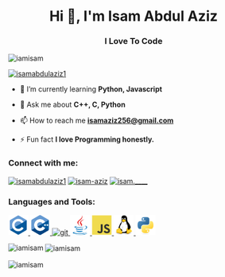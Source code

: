 <h1 align="center">Hi 👋, I'm Isam Abdul Aziz</h1>
<h3 align="center">I Love To Code</h3>

<p align="left"> <img src="https://komarev.com/ghpvc/?username=iamisam&label=Profile%20views&color=0e75b6&style=flat" alt="iamisam" /> </p>

<p align="left"> <a href="https://twitter.com/isamabdulaziz1" target="blank"><img src="https://img.shields.io/twitter/follow/isamabdulaziz1?logo=twitter&style=for-the-badge" alt="isamabdulaziz1" /></a> </p>

- 🌱 I’m currently learning **Python, Javascript**

- 💬 Ask me about **C++, C, Python**

- 📫 How to reach me **isamaziz256@gmail.com**

- ⚡ Fun fact **I love Programming honestly.**

<h3 align="left">Connect with me:</h3>
<p align="left">
<a href="https://twitter.com/isamabdulaziz1" target="blank"><img align="center" src="https://raw.githubusercontent.com/rahuldkjain/github-profile-readme-generator/master/src/images/icons/Social/twitter.svg" alt="isamabdulaziz1" height="30" width="40" /></a>
<a href="https://linkedin.com/in/isam-aziz" target="blank"><img align="center" src="https://raw.githubusercontent.com/rahuldkjain/github-profile-readme-generator/master/src/images/icons/Social/linked-in-alt.svg" alt="isam-aziz" height="30" width="40" /></a>
<a href="https://instagram.com/isam.____" target="blank"><img align="center" src="https://raw.githubusercontent.com/rahuldkjain/github-profile-readme-generator/master/src/images/icons/Social/instagram.svg" alt="isam.____" height="30" width="40" /></a>
</p>

<h3 align="left">Languages and Tools:</h3>
<p align="left"> <a href="https://www.cprogramming.com/" target="_blank" rel="noreferrer"> <img src="https://raw.githubusercontent.com/devicons/devicon/master/icons/c/c-original.svg" alt="c" width="40" height="40"/> </a> <a href="https://www.w3schools.com/cpp/" target="_blank" rel="noreferrer"> <img src="https://raw.githubusercontent.com/devicons/devicon/master/icons/cplusplus/cplusplus-original.svg" alt="cplusplus" width="40" height="40"/> </a> <a href="https://git-scm.com/" target="_blank" rel="noreferrer"> <img src="https://www.vectorlogo.zone/logos/git-scm/git-scm-icon.svg" alt="git" width="40" height="40"/> </a> <a href="https://www.java.com" target="_blank" rel="noreferrer"> <img src="https://raw.githubusercontent.com/devicons/devicon/master/icons/java/java-original.svg" alt="java" width="40" height="40"/> </a> <a href="https://developer.mozilla.org/en-US/docs/Web/JavaScript" target="_blank" rel="noreferrer"> <img src="https://raw.githubusercontent.com/devicons/devicon/master/icons/javascript/javascript-original.svg" alt="javascript" width="40" height="40"/> </a> <a href="https://www.linux.org/" target="_blank" rel="noreferrer"> <img src="https://raw.githubusercontent.com/devicons/devicon/master/icons/linux/linux-original.svg" alt="linux" width="40" height="40"/> </a> <a href="https://www.python.org" target="_blank" rel="noreferrer"> <img src="https://raw.githubusercontent.com/devicons/devicon/master/icons/python/python-original.svg" alt="python" width="40" height="40"/> </a> </p>

<p><img align="left" src="https://github-readme-stats.vercel.app/api/top-langs?username=iamisam&show_icons=true&locale=en&layout=compact" alt="iamisam" /></p>

<p>&nbsp;<img align="center" src="https://github-readme-stats.vercel.app/api?username=iamisam&show_icons=true&locale=en" alt="iamisam" /></p>

<p><img align="center" src="https://github-readme-streak-stats.herokuapp.com/?user=iamisam&" alt="iamisam" /></p>

